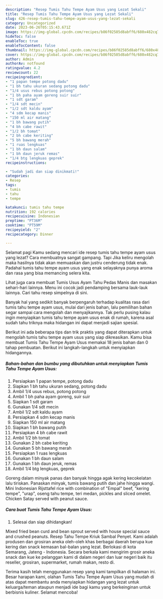 ```yaml
---
description: "Resep Tumis Tahu Tempe Ayam Usus yang Lezat Sekali"
title: "Resep Tumis Tahu Tempe Ayam Usus yang Lezat Sekali"
slug: 426-resep-tumis-tahu-tempe-ayam-usus-yang-lezat-sekali
category: Uncategorized
date: 2023-06-26T05:15:43.671Z
image: https://img-global.cpcdn.com/recipes/b86f02585d8abff6/680x482cq70/tumis-tahu-tempe-ayam-usus-foto-resep-utama.jpg
hideToc: false
enableToc: true
enableTocContent: false
thumbnail: https://img-global.cpcdn.com/recipes/b86f02585d8abff6/680x482cq70/tumis-tahu-tempe-ayam-usus-foto-resep-utama.jpg
cover: https://img-global.cpcdn.com/recipes/b86f02585d8abff6/680x482cq70/tumis-tahu-tempe-ayam-usus-foto-resep-utama.jpg
author: Admin
authorAv: notfound
ratingvalue: 4.2
reviewcount: 22
recipeingredient:
- "1 papan tempe potong dadu"
- "1 bh tahu ukuran sedang potong dadu"
- "1/4 usus rebus potong potong"
- "1 bh paha ayam goreng suir suir"
- "1 sdt garam"
- "1/4 sdt mecin"
- "1/2 sdt kaldu ayam"
- "4 sdm kecap manis"
- "150 ml air matang"
- "1 bh bawang putih"
- "4 bh cabe rawit"
- "1/2 bh tomat"
- "2 bh cabe keriting"
- "5 bh bawang merah"
- "1 ruas lengkuas"
- "1 bh daun salam"
- "1 bh daun jeruk remas"
- "1/4 btg lengkuas geprek"
recipeinstructions:

- "Sudah jadi dan siap dinikmati!"
categories:
- Resep
tags:
- tumis
- tahu
- tempe

katakunci: tumis tahu tempe 
nutrition: 192 calories
recipecuisine: Indonesian
preptime: "PT36M"
cooktime: "PT59M"
recipeyield: "2"
recipecategory: Dinner

---
```



Selamat pagi Kamu sedang mencari ide resep tumis tahu tempe ayam usus yang lezat? Cara membuatnya sangat gampang. Tapi Jika keliru mengolah maka hasilnya tidak akan memuaskan dan justru cenderung tidak enak. Padahal tumis tahu tempe ayam usus yang enak selayaknya punya aroma dan rasa yang bisa memancing selera kita.


Lihat juga cara membuat Tumis Usus Ayam Tahu Pedas Manis dan masakan sehari-hari lainnya. Menu ini cocok jadi pendamping bersama lauk-lauk lainnya. Cari tahu resep simpelnya di sini.

Banyak hal yang sedikit banyak berpengaruh terhadap kualitas rasa dari tumis tahu tempe ayam usus, mulai dari jenis bahan, lalu pemilihan bahan segar sampai cara mengolah dan menyajikannya. Tak perlu pusing kalau ingin menyiapkan tumis tahu tempe ayam usus enak di rumah, karena asal sudah tahu triknya maka hidangan ini dapat menjadi sajian spesial.


Berikut ini ada beberapa tips dan trik praktis yang dapat diterapkan untuk mengolah tumis tahu tempe ayam usus yang siap dikreasikan. Kamu bisa membuat Tumis Tahu Tempe Ayam Usus memakai 18 jenis bahan dan 0 tahap pembuatan. Berikut ini langkah-langkah untuk menyiapkan hidangannya.

<!--inarticleads1-->

##### Bahan-bahan dan bumbu yang dibutuhkan untuk menyiapkan Tumis Tahu Tempe Ayam Usus:

1. Persiapkan 1 papan tempe, potong dadu
1. Siapkan 1 bh tahu ukuran sedang, potong dadu
1. Ambil 1/4 usus rebus, potong potong
1. Ambil 1 bh paha ayam goreng, suir suir
1. Siapkan 1 sdt garam
1. Gunakan 1/4 sdt mecin
1. Ambil 1/2 sdt kaldu ayam
1. Persiapkan 4 sdm kecap manis
1. Siapkan 150 ml air matang
1. Siapkan 1 bh bawang putih
1. Persiapkan 4 bh cabe rawit
1. Ambil 1/2 bh tomat
1. Gunakan 2 bh cabe keriting
1. Gunakan 5 bh bawang merah
1. Persiapkan 1 ruas lengkuas
1. Gunakan 1 bh daun salam
1. Gunakan 1 bh daun jeruk, remas
1. Ambil 1/4 btg lengkuas, geprek


Goreng dalam minyak panas dan banyak hingga agak kering kecokelatan lalu tiriskan. Panaskan minyak, tumis bawang putih dan jahe hingga wangi. Mini Indonesian Rijsttafel rice with combination of &#34;Empal&#34; beef, &#34;kering tempe&#34;, &#34;urap&#34;, oseng tahu tempe, teri medan, pickles and sliced omelet. Chicken Satay served with peanut sauce. 

<!--inarticleads2-->

##### Cara buat Tumis Tahu Tempe Ayam Usus:


1. Selesai dan siap dihidangkan!

Mixed fried bean curd and bean sprout served with house special sauce and crushed peanuts. Resep Tahu Tempe Kriuk Sambal Penyet. Kami adalah produsen dan grosiran aneka oleh-oleh khas berbagai daerah berupa kue kering dan snack kemasan bal-balan yang lezat. Berlokasi di kota Semarang, Jateng - Indonesia. Secara berkala kami mengirim grosir aneka snack dan kue ke pelanggan kami di dalam negeri dan luar negeri baik itu reseller, grosiran, supermarket, rumah makan, resto di. 

Terima kasih telah menggunakan resep yang kami tampilkan di halaman ini. Besar harapan kami, olahan Tumis Tahu Tempe Ayam Usus yang mudah di atas dapat membantu anda menyiapkan hidangan yang lezat untuk keluarga/teman ataupun menjadi ide bagi kamu yang berkeinginan untuk berbisnis kuliner. Selamat mencoba!

